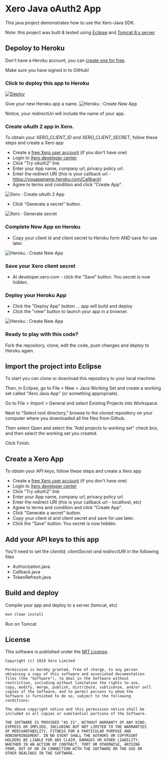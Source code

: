 # Xero Java oAuth2 App
This java project demonstrates how to use the Xero-Java SDK.  

Note: this project was built & tested using [Eclipse](https://www.eclipse.org/downloads/) and [Tomcat 8.x server](http://tomcat.apache.org/)

## Depoloy to Heroku
Don't have a Heroku account, you can [create one for free](https://signup.heroku.com/).

Make sure you have signed in to GitHub!

### Click to deploy this app to Heroku
[![Deploy](https://www.herokucdn.com/deploy/button.svg)](https://heroku.com/deploy)

Give your new Heroku app a name.
![Heroku : Create New App](images/heroku-newapp-01.png)

Notice, your redirectUri will include the name of your app.

### Create oAuth 2 app in Xero.
To obtain your *XERO_CLIENT_ID and XERO_CLIENT_SECRET*, follow these steps and create a Xero app

* Create a [free Xero user account](https://www.xero.com/us/signup/api/) (if you don't have one)
* Login to [Xero developer center](https://developer.xero.com/myapps)
* Click "Try oAuth2" link
* Enter your App name, company url, privacy policy url.
* Enter the redirect URI (this is your callback url - https://youappname.heroku.com/Callback)
* Agree to terms and condition and click "Create App".

![Xero : Create oAuth 2 App](images/xero-newapp-01.png)

* Click "Generate a secret" button.

![Xero : Generate secret](images/xero-newapp-02.png)

### Complete New App on Heroku
* Copy your client id and client secret to Heroku form AND save for use later.

![Heroku : Create New App](images/heroku-newapp-02.png)

### Save your Xero client secret
* At developer.xero.com - click the "Save" button. You secret is now hidden.

### Deploy your Heroku App
* Click the "Deploy App" button ... app will build and deploy
* Click the "view" button to launch your app in a browser.

![Heroku : Create New App](images/heroku-newapp-03.png)

### Ready to play with this code? 
Fork the repository, clone, edit the code, push changes and deploy to Heroku again.

## Import the project into Eclipse

To start you can clone or download this repository to your local machine.

Then, in Eclipse, go to File > New > Java Working Set and create a working set called “Xero Java App" (or something appropriate).

Go to File > Import > General and select Existing Projects into Workspace.

Next to “Select root directory,” browse to the cloned repository on your computer where you downloaded all the files from Github. 

Then select Open and select the "Add projects to working set" check box, and then select the working set you created.

Click Finish.

## Create a Xero App
To obtain your API keys, follow these steps and create a Xero app

* Create a [free Xero user account](https://www.xero.com/us/signup/api/) (if you don't have one)
* Login to [Xero developer center](https://developer.xero.com/myapps)
* Click "Try oAuth2" link
* Enter your App name, company url, privacy policy url.
* Enter the redirect URI (this is your callback url - localhost, etc)
* Agree to terms and condition and click "Create App".
* Click "Generate a secret" button.
* Copy your client id and client secret and save for use later.
* Click the "Save" button. You secret is now hidden.

## Add your API keys to this app
You'll need to set the *clientId, clientSecret and redirectURI* in the following files

* Authorization.java
* Callback.java
* TokenRefresh.java

## Build and deploy
Compile your app and deploy to a server (tomcat, etc)
```sh
mvn clean install
```

Run on Tomcat

## License

This software is published under the [MIT License](http://en.wikipedia.org/wiki/MIT_License).

	Copyright (c) 2019 Xero Limited

	Permission is hereby granted, free of charge, to any person
	obtaining a copy of this software and associated documentation
	files (the "Software"), to deal in the Software without
	restriction, including without limitation the rights to use,
	copy, modify, merge, publish, distribute, sublicense, and/or sell
	copies of the Software, and to permit persons to whom the
	Software is furnished to do so, subject to the following
	conditions:

	The above copyright notice and this permission notice shall be
	included in all copies or substantial portions of the Software.

	THE SOFTWARE IS PROVIDED "AS IS", WITHOUT WARRANTY OF ANY KIND,
	EXPRESS OR IMPLIED, INCLUDING BUT NOT LIMITED TO THE WARRANTIES
	OF MERCHANTABILITY, FITNESS FOR A PARTICULAR PURPOSE AND
	NONINFRINGEMENT. IN NO EVENT SHALL THE AUTHORS OR COPYRIGHT
	HOLDERS BE LIABLE FOR ANY CLAIM, DAMAGES OR OTHER LIABILITY,
	WHETHER IN AN ACTION OF CONTRACT, TORT OR OTHERWISE, ARISING
	FROM, OUT OF OR IN CONNECTION WITH THE SOFTWARE OR THE USE OR
	OTHER DEALINGS IN THE SOFTWARE.


